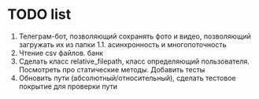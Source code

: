 # TODO list

1. Телеграм-бот, позволяющий сохранять фото и видео, позволяющий загружать их из папки
    1.1. асинхронность и многопоточность
2. Чтение сsv файлов. банк
3. Сделать клаcc relative_filepath, класс определяющий пользователя. Посмотреть про статические методы. Добавить тесты
4. Обновить пути (абсолютный/относительный), сделать тестовое покрытие для проверки пути
